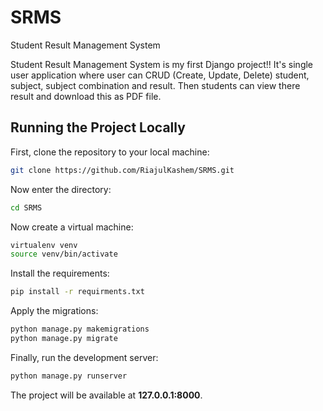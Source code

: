 # SRMS
Student Result Management System

Student Result Management System is my first Django project!! It's single user application where user can CRUD (Create, Update, Delete) student, subject, subject combination and result. Then students can view there result and download this as PDF file.

## Running the Project Locally

First, clone the repository to your local machine:

```bash
git clone https://github.com/RiajulKashem/SRMS.git
```
Now enter the directory:  

```bash
cd SRMS
```
Now create a virtual machine:  
```bash
virtualenv venv  
source venv/bin/activate
```
Install the requirements:

```bash
pip install -r requirments.txt
```

Apply the migrations:

```bash
python manage.py makemigrations
python manage.py migrate
```

Finally, run the development server:

```bash
python manage.py runserver
```

The project will be available at **127.0.0.1:8000**.
